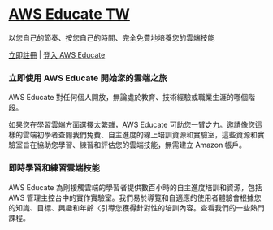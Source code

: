 # [AWS Educate TW](https://aws.amazon.com/tw/education/awseducate/)

以您自己的節奏、按您自己的時間、完全免費地培養您的雲端技能

[立即註冊](https://awseducate.tw/2) | [登入 AWS Educate](https://www.awseducate.com/signin/SiteLogin?language=en_US)

### 立即使用 AWS Educate 開始您的雲端之旅
AWS Educate 對任何個人開放，無論處於教育、技術經驗或職業生涯的哪個階段。

如果您在學習雲端方面選擇太繁雜，AWS Educate 可助您一臂之力。邀請像您這樣的雲端初學者查閱我們免費、自主進度的線上培訓資源和實驗室，這些資源和實驗室旨在協助您學習、練習和評估您的雲端技能，無需建立 Amazon 帳戶。 

### 即時學習和練習雲端技能
AWS Educate 為剛接觸雲端的學習者提供數百小時的自主進度培訓和資源，包括 AWS 管理主控台中的實作實驗室。我們易於導覽和自適應的使用者體驗會根據您的知識、目標、興趣和年齡〈引導您獲得針對性的培訓內容。查看我們的一些熱門課程。
